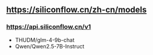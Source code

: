 ## https://siliconflow.cn/zh-cn/models

### https://api.siliconflow.cn/v1
- THUDM/glm-4-9b-chat
- Qwen/Qwen2.5-7B-Instruct